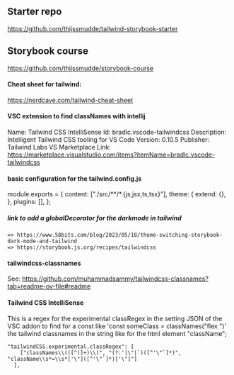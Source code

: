## Starter repo

https://github.com/thijssmudde/tailwind-storybook-starter

## Storybook course

https://github.com/thijssmudde/storybook-course

#### Cheat sheet for tailwind:

https://nerdcave.com/tailwind-cheat-sheet

#### VSC extension to find classNames with intellij

Name: Tailwind CSS IntelliSense
Id: bradlc.vscode-tailwindcss
Description: Intelligent Tailwind CSS tooling for VS Code
Version: 0.10.5
Publisher: Tailwind Labs
VS Marketplace Link: https://marketplace.visualstudio.com/items?itemName=bradlc.vscode-tailwindcss

#### basic configuration for the tailwind.config.js

module.exports = {
content: ["./src/**/*.{js,jsx,ts,tsx}"],
theme: {
extend: {},
},
plugins: [],
};

##### link to add a globalDecorator for the darkmode in tailwind

    => https://www.58bits.com/blog/2023/05/18/theme-switching-storybook-dark-mode-and-tailwind
    => https://storybook.js.org/recipes/tailwindcss

#### tailwindcss-classnames

See: https://github.com/muhammadsammy/tailwindcss-classnames?tab=readme-ov-file#readme

#### Tailwind CSS IntelliSense

This is a regex for the experimental classRegex in the setting JSON of the VSC addon to find
for a const like 'const someClass = classNames("flex ")' the tailwind classnames in the string like for the html element "className";

```
"tailwindCSS.experimental.classRegex": [
    ["classNames\\(([^)]+)\\)", "(?:'|\"|`)([^'\"`]*)", "className\\s*=\\s*['\"]([^'\"`]*)['\"]"]
  ],
```
